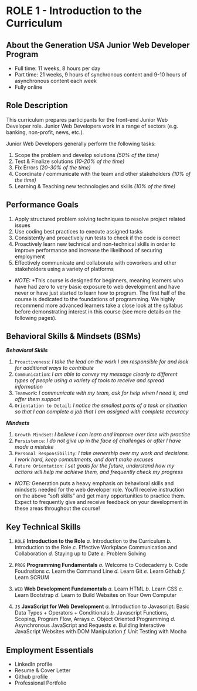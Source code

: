 # ROLE 1 - Introduction to the Curriculum

## About the Generation USA Junior Web Developer Program

- Full time: 11 weeks, 8 hours per day
- Part time: 21 weeks, 9 hours of synchronous content and 9-10 hours of asynchronous content each week
- Fully online

## Role Description

This curriculum prepares participants for the front-end Junior Web Developer role. Junior Web Developers work in a range of sectors (e.g. banking, non-profit, news, etc.).

Junior Web Developers generally perform the following tasks:

1. Scope the problem and develop solutions *(50% of the time)*
2. Test & Finalize solutions *(10-20% of the time)*
3. Fix Errors *(20-30% of the time)*
4. Coordinate / communicate with the team and other stakeholders *(10% of the time)*
5. Learning & Teaching new technologies and skills *(10% of the time)*

## Performance Goals

1. Apply structured problem solving techniques to resolve project related issues
2. Use coding best practices to execute assigned tasks
3. Consistently and proactively run tests to check if the code is correct
4. Proactively learn new technical and non-technical skills in order to improve performance and increase the likelihood of securing employment
5. Effectively communicate and collaborate with coworkers and other stakeholders using a variety of platforms

- *NOTE:*
  *This course is designed for beginners, meaning learners
  who have had zero to very basic exposure to web development
  and have never or have just started to learn how to program.
  The first half of the course is dedicated to the foundations
  of programming. We highly recommend more advanced learners
  take a close look at the syllabus before demonstrating interest
  in this course (see more details on the following pages).

## Behavioral Skills & Mindsets (BSMs)

***Behavioral Skills***

1. `Proactiveness`:
*I take the lead on the work I am responsible for and look for additional ways to contribute*
2. `Communication`:
*I am able to convey my message clearly to different types of people using a variety of tools to receive and spread information*
3. `Teamwork`:
*I communicate with my team, ask for help when I need it, and offer them support*
4. `Orientation to Detail`:
*I notice the smallest parts of a task or situation so that I can complete a job that I am assigned with complete accuracy*

***Mindsets***

1. `Growth Mindset`:
*I believe I can learn and improve over time with practice*
2. `Persistence`:
*I do not give up in the face of challenges or after I have made a mistake*
3. `Personal Responsibility`:
*I take ownership over my work and decisions. I work hard, keep commitments, and don’t make excuses*
4. `Future Orientation`:
*I set goals for the future, understand how my actions will help me achieve them, and frequently check my progress*

- *NOTE:*
  Generation puts a heavy emphasis on behavioral skills
  and mindsets needed for the web developer role. You’ll
  receive instruction on the above “soft skills” and get
  many opportunities to practice them. Expect to frequently
  give and receive feedback on your development in these
  areas throughout the course!

## Key Technical Skills

1. `ROLE` **Introduction to the Role**
 *a.* Introduction to the Curriculum
 *b.* Introduction to the Role
 *c.* Effective Workplace Communication and Collaboration
 *d.* Staying up to Date
 *e.* Problem Solving
2. `PROG` **Programming Fundamentals**
 *a.* Welcome to Codecademy
 *b.* Code Foudnations
 *c.* Learn the Command Line
 *d.* Learn Git
 *e.* Learn Github
 *f.* Learn SCRUM

3. `WEB` **Web Development Fundamentals**
 *a.* Learn HTML
 *b.* Learn CSS
 *c.* Learn Bootstrap
 *d.* Learn to Build Websites on Your Own Computer

4. `JS` **JavaScript for Web Development**
 *a.* Introduction to Javascript: Basic Data Types + Operators + Conditionals
 *b.* Javascript Functions, Scoping, Program Flow, Arrays
 *c.* Object Oriented Programming
 *d.* Asynchronous JavaScript and Requests
 *e.* Building Interactive JavaScript Websites with DOM Manipulation
 *f.* Unit Testing with Mocha

## Employment Essentials

- LinkedIn profile
- Resume & Cover Letter
- Github profile
- Professional Portfolio

